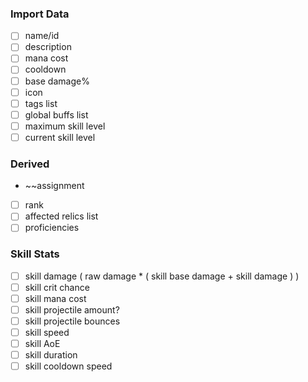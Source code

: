 ### Import Data
- [ ] name/id
- [ ] description
- [ ] mana cost
- [ ] cooldown
- [ ] base damage%
- [ ] icon
- [ ] tags list
- [ ] global buffs list
- [ ] maximum skill level
- [ ] current skill level

### Derived
-  ~~assignment
- [ ] rank
- [ ] affected relics list
- [ ] proficiencies

### Skill Stats
- [ ] skill damage ( raw damage * ( skill base damage + skill damage ) )
- [ ] skill crit chance
- [ ] skill mana cost
- [ ] skill projectile amount?
- [ ] skill projectile bounces
- [ ] skill speed
- [ ] skill AoE
- [ ] skill duration
- [ ] skill cooldown speed